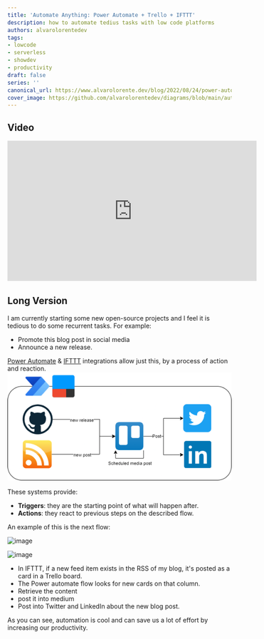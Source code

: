 ```yaml
---
title: 'Automate Anything: Power Automate + Trello + IFTTT'
description: how to automate tedius tasks with low code platforms
authors: alvarolorentedev
tags:
- lowcode
- serverless
- showdev
- productivity
draft: false
series: ''
canonical_url: https://www.alvarolorente.dev/blog/2022/08/24/power-automate-automating-social-media
cover_image: https://github.com/alvarolorentedev/diagrams/blob/main/automate.drawio.png?raw=true
---
```


## Video

<iframe width="560" height="315" src="https://www.youtube.com/embed/KhrRVrCmtIw" title="YouTube video player" frameborder="0" allow="accelerometer; autoplay; clipboard-write; encrypted-media; gyroscope; picture-in-picture" allowfullscreen></iframe>

## Long Version

I am currently starting some new open-source projects and I feel it is tedious to do some recurrent tasks. For example:

* Promote this blog post in social media
* Announce a new release.

[Power Automate](https://powerautomate.microsoft.com/en-us/) & [IFTTT](https://ifttt.com/) integrations allow just this, by a process of action and reaction.  
![](https://github.com/alvarolorentedev/diagrams/blob/main/automate.drawio.png?raw=true)

These systems provide:

* **Triggers**: they are the starting point of what will happen after.
* **Actions**: they react to previous steps on the described flow.

An example of this is the next flow:

![image](https://user-images.githubusercontent.com/3071208/186482177-7b6eb6c0-8632-4cd2-87c9-613788f553f8.png)

![image](https://user-images.githubusercontent.com/3071208/186478753-1ebcf35c-eb1e-492a-b41c-ac67a749d7f5.png)

* In IFTTT, if a new feed item exists in the RSS of my blog, it's posted as a card in a Trello board.
* The Power automate flow looks for new cards on that column.
* Retrieve the content
* post it into medium
* Post into Twitter and LinkedIn about the new blog post.

As you can see, automation is cool and can save us a lot of effort by increasing our productivity.